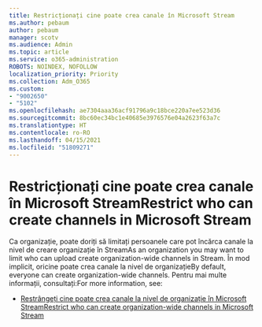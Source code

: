 ```yaml
---
title: Restricționați cine poate crea canale în Microsoft Stream
ms.author: pebaum
author: pebaum
manager: scotv
ms.audience: Admin
ms.topic: article
ms.service: o365-administration
ROBOTS: NOINDEX, NOFOLLOW
localization_priority: Priority
ms.collection: Adm_O365
ms.custom:
- "9002650"
- "5102"
ms.openlocfilehash: ae7304aaa36acf91796a9c18bce220a7ee523d36
ms.sourcegitcommit: 8bc60ec34bc1e40685e3976576e04a2623f63a7c
ms.translationtype: HT
ms.contentlocale: ro-RO
ms.lasthandoff: 04/15/2021
ms.locfileid: "51809271"
---
```

# <a name="restrict-who-can-create-channels-in-microsoft-stream"></a><span data-ttu-id="49fd4-102">Restricționați cine poate crea canale în Microsoft Stream</span><span class="sxs-lookup"><span data-stu-id="49fd4-102">Restrict who can create channels in Microsoft Stream</span></span>

<span data-ttu-id="49fd4-103">Ca organizație, poate doriți să limitați persoanele care pot încărca canale la nivel de creare organizație în Stream</span><span class="sxs-lookup"><span data-stu-id="49fd4-103">As an organization you may want to limit who can upload create organization-wide channels in Stream.</span></span> <span data-ttu-id="49fd4-104">În mod implicit, oricine poate crea canale la nivel de organizație</span><span class="sxs-lookup"><span data-stu-id="49fd4-104">By default, everyone can create organization-wide channels.</span></span> <span data-ttu-id="49fd4-105">Pentru mai multe informații, consultați:</span><span class="sxs-lookup"><span data-stu-id="49fd4-105">For more information, see:</span></span>

- [<span data-ttu-id="49fd4-106">Restrângeți cine poate crea canale la nivel de organizație în Microsoft Stream</span><span class="sxs-lookup"><span data-stu-id="49fd4-106">Restrict who can create organization-wide channels in Microsoft Stream</span></span>](https://docs.microsoft.com/stream/restrict-companywide-channels)
